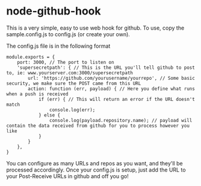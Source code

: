 node-github-hook
================

This is a very simple, easy to use web hook for github. To use, copy the sample.config.js to config.js (or create your own).

The config.js file is in the following format

    module.exports = {
        port: 3000, // The port to listen on
        'supersecretpath': { // This is the URL you'll tell github to post to, ie: www.yourserver.com:3000/supersecretpath
            url: 'https://github.com/yourusername/yourrepo', // Some basic security, we make sure the POST came from this URL
            action: function (err, payload) { // Here you define what runs when a push is received
                if (err) { // This will return an error if the URL doesn't match
                    console.log(err);
                } else {
                    console.log(payload.repository.name); // payload will contain the data received from github for you to process however you like
                }
            }
        },
    }

You can configure as many URLs and repos as you want, and they'll be processed accordingly. Once your config.js is setup, just add the URL to your Post-Receive URLs in github and off you go!
